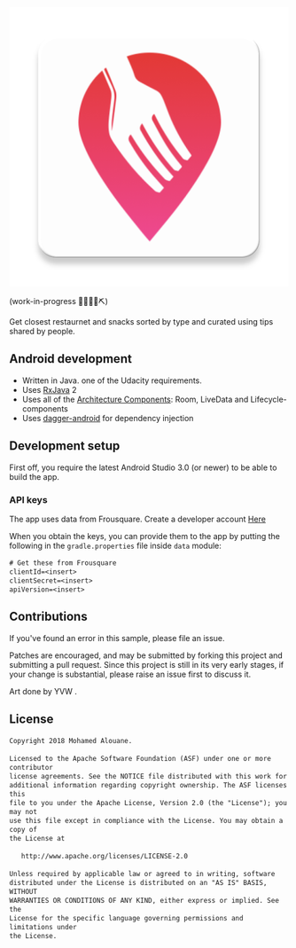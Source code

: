 ![FenKolo](https://github.com/alouanemed/FenKolo/blob/master/app/src/main/ic_launcher-web.png?raw=true)

(work-in-progress 👷🔧️👷‍♀️⛏)

Get closest restaurnet and snacks sorted by type and curated using tips shared by people.

## Android development

 * Written in Java. one of the Udacity requirements.
 * Uses [RxJava](https://github.com/ReactiveX/RxJava) 2
 * Uses all of the [Architecture Components](https://developer.android.com/topic/libraries/architecture/): Room, LiveData and Lifecycle-components
 * Uses [dagger-android](https://google.github.io/dagger/android.html) for dependency injection

## Development setup

First off, you require the latest Android Studio 3.0 (or newer) to be able to build the app.


### API keys

The app uses data from Frousquare. Create a developer account [Here](https://foursquare.com/developers/signup) 


When you obtain the keys, you can provide them to the app by putting the following in the
`gradle.properties` file inside `data` module:

```
# Get these from Frousquare
clientId=<insert>
clientSecret=<insert>
apiVersion=<insert>
```


## Contributions

If you've found an error in this sample, please file an issue.

Patches are encouraged, and may be submitted by forking this project and
submitting a pull request. Since this project is still in its very early stages,
if your change is substantial, please raise an issue first to discuss it.

Art done by YVW .

## License

```
Copyright 2018 Mohamed Alouane.

Licensed to the Apache Software Foundation (ASF) under one or more contributor
license agreements. See the NOTICE file distributed with this work for
additional information regarding copyright ownership. The ASF licenses this
file to you under the Apache License, Version 2.0 (the "License"); you may not
use this file except in compliance with the License. You may obtain a copy of
the License at

   http://www.apache.org/licenses/LICENSE-2.0

Unless required by applicable law or agreed to in writing, software
distributed under the License is distributed on an "AS IS" BASIS, WITHOUT
WARRANTIES OR CONDITIONS OF ANY KIND, either express or implied. See the
License for the specific language governing permissions and limitations under
the License.
```
